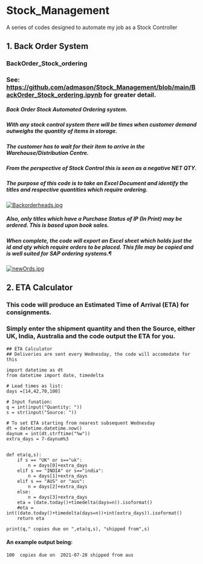 # Stock_Management
A series of codes designed to automate my job as a Stock Controller 

## 1. Back Order System
### BackOrder_Stock_ordering
### See: https://github.com/admason/Stock_Management/blob/main/BackOrder_Stock_ordering.ipynb   for greater detail.
##### Back Order Stock Automated Ordering system.
##### With any stock control system there will be times when customer demand outweighs the quantity of items in storage.
##### The customer has to wait for their item to arrive in the Warehouse/Distribution Centre.
##### From the perspective of Stock Control this is seen as a negative NET QTY.
##### The purpose of this code is to take an Excel Document and identify the titles and respective quantities which require ordering.
[![Backorderheads.jpg](https://i.postimg.cc/CLCyL4Ss/Backorderheads.jpg)](https://postimg.cc/D8zpxLWS)

##### Also, only titles which have a Purchase Status of IP (In Print) may be ordered. This is based upon book sales.
##### When complete, the code will export an Excel sheet which holds just the id and qty which require orders to be placed. This file may be copied and is well suited for SAP ordering systems.¶
[![newOrds.jpg](https://i.postimg.cc/fbHfNC5L/newOrds.jpg)](https://postimg.cc/NyHH813q)




## 2. ETA Calculator 
### This code will produce an Estimated Time of Arrival (ETA) for consignments.
### Simply enter the shipment quantity and then the Source, either UK, India, Australia and the code output the ETA for you.

```
## ETA Calculator
## Deliveries are sent every Wednesday, the code will accomodate for this

import datetime as dt
from datetime import date, timedelta

# Lead times as list:
days =[14,42,70,100]

# Input funation:
q = int(input("Quantity: "))
s = str(input("Source: "))

# To set ETA starting from nearest subsequent Wednesday
dt = datetime.datetime.now()
daynum = int(dt.strftime("%w"))
extra_days = 7-daynum%3


def eta(q,s):
    if s == "UK" or s=="uk":
        n = days[0]+extra_days
    elif s == "INDIA" or s=="india":
        n = days[1]+extra_days
    elif s == "AUS" or "aus":
        n = days[2]+extra_days
    else:
        n = days[3]+extra_days
    eta = (date.today()+timedelta(days=n)).isoformat()
    #eta = int((date.today()+timedelta(days=n))+int(extra_days)).isoformat()
    return eta

print(q," copies due on ",eta(q,s), "shipped from",s)
```

#### An example output being:

```Source: aus
100  copies due on  2021-07-28 shipped from aus
```
